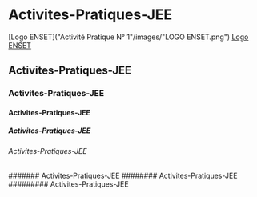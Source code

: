 # Activites-Pratiques-JEE
[Logo ENSET]("Activité Pratique N° 1"/images/"LOGO ENSET.png")
[Logo ENSET](Activité%20Pratique%20N°%201/images/LOGO%20ENSET.png)
[](https://raw.githubusercontent.com/Ayoub-etoullali/Activites-Pratiques-JEE/main/Activit%C3%A9%20Pratique%20N%C2%B0%201/images/LOGO%20ENSET.png)

## Activites-Pratiques-JEE
### Activites-Pratiques-JEE
#### Activites-Pratiques-JEE
##### Activites-Pratiques-JEE
###### Activites-Pratiques-JEE
####### Activites-Pratiques-JEE
######## Activites-Pratiques-JEE
######### Activites-Pratiques-JEE

